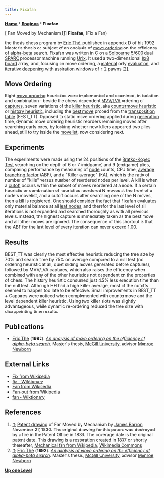 ```yaml
---
title: Fixafan
---
```

**[Home](Home "Home") * [Engines](Engines "Engines") * Fixafan**

\[ Fan Moved by Mechanism <a id="cite-note-1" href="#cite-ref-1">[1]</a>
**Fixafan**, (Fix a Fan)

the thesis chess program by [Eric Thé](Eric_Th%C3%A9 "Eric Thé"), published in appendix D of his 1992 Master's thesis as subject of an analysis of [move ordering](Move_Ordering "Move Ordering") on the efficiency of [alpha-beta](Alpha-Beta "Alpha-Beta") search. Fixafan was written in [C](C "C") on a [Solbourne 5/600](https://en.wikipedia.org/wiki/Solbourne_Computer) dual [SPARC](SPARC "SPARC") processor machine running [Unix](Unix "Unix"). It used a two-dimensional [8x8 board](8x8_Board "8x8 Board") array, and, focusing on move ordering, a [material](Material "Material") only [evaluation](Evaluation "Evaluation"), and [iterative deepening](Iterative_Deepening "Iterative Deepening") with [aspiration windows](Aspiration_Windows "Aspiration Windows") of ± 2 pawns <a id="cite-note-2" href="#cite-ref-2">[2]</a>.

## Move Ordering

Eight [move ordering](Move_Ordering "Move Ordering") heuristics were implemented and examined, in isolation and combination - beside the chess dependent [MVV/LVA](MVV-LVA "MVV-LVA")  ordering of [captures](Captures "Captures"), seven variations of the [killer heuristic](Killer_Heuristic "Killer Heuristic"), aka [countermove heuristic](Countermove_Heuristic "Countermove Heuristic") or [history heuristic](History_Heuristic "History Heuristic"), including the [best move](Best_Move "Best Move") probed from the [transposition table](Transposition_Table "Transposition Table") (BEST_TT). Opposed to static move ordering applied during [generation](Move_Generation "Move Generation") time, dynamic move ordering heuristic reorders remaining moves after searching early ones, by looking whether new killers appeared two plies ahead, still to try inside the [movelist](Move_List "Move List"), now considering next.

## Experiments

The experiments were made using the 24 positions of the [Bratko-Kopec Test](Bratko-Kopec_Test "Bratko-Kopec Test") searching on the depth of 6 or 7 (midgame) and 9 (endgame) plies, comparing performance by measuring of [node](Node "Node") counts, CPU time, [average branching factor](Branching_Factor "Branching Factor") (ABF), and a "Killer average" (KA), which is the ratio of number of "kills" versus number of reordered nodes per level. A kill is when a [cutoff](Beta-Cutoff "Beta-Cutoff") occurs within the subset of moves reordered at a node. If a certain heuristic or combination of heuristics reordered N moves at the front of a node's movelist, and a cutoff occurs after searching one of the N moves, then a kill is registered. One should consider the fact that Fixafan evaluates only material balance at all [leaf nodes](Leaf_Node "Leaf Node"), and therefor the last level of all iterations is not expanded and searched thoroughly as with all previous levels. Instead, the highest capture is immediately taken as the best move and all other moves are ignored. The consequence of this shortcut is that the ABF for the last level of every iteration can never exceed 1.00.

## Results

BEST_TT was clearly the most effective heuristic reducing the tree size by 70% and search time by 75% on average compared to a null test (no ordering heuristic at all, quiet sliding moves generated before captures), followed by MVV/LVA captures, which also raises the efficiency when combined with any of the other heuristics not dependent on the properties of chess. The history heuristic consumed just 4.5% less execution time than the null test. Although HH had a high Killer average, most of the cutoffs seemed to happen too late to be effective. Small improvements in BEST_TT + Captures were noticed when complemented with countermove and the level dependent killer heuristic. Using two killer slots was slightly advantageous, while dynamic re-ordering reduced the tree size with disappointing time results.

## Publications

- [Eric Thé](Eric_Th%C3%A9 "Eric Thé") (**1992**). *[An analysis of move ordering on the efficiency of alpha-beta search](http://digitool.library.mcgill.ca/R/?func=dbin-jump-full&object_id=56753&local_base=GEN01-MCG02)*. Master's thesis, [McGill University](McGill_University "McGill University"), advisor [Monroe Newborn](Monroe_Newborn "Monroe Newborn")

## External Links

- [Fix from Wikipedia](https://en.wikipedia.org/wiki/Fix)
- [fix - Wiktionary](https://en.wiktionary.org/wiki/fix)
- [Fan from Wikipedia](https://en.wikipedia.org/wiki/Fan)
- [Fan-out from Wikipedia](https://en.wikipedia.org/wiki/Fan-out)
- [fan - Wiktionary](https://en.wiktionary.org/wiki/fan)

## References

1. <a id="cite-ref-1" href="#cite-note-1">↑</a> [Patent drawing](https://commons.wikimedia.org/wiki/File:Patent,_Mechanical_Fan,_1830.png) of Fan Moved by Mechanism by [James Barron](http://ead.lib.virginia.edu/vivaxtf/view?docId=wm/viw00021.xml), November 27, 1830. The original drawing for this patent was destroyed by a fire in the Patent Office in 1836. The coverage date is the original patent date. This drawing is a restoration created in 1837 or shortly thereafter, [Mechanical fan from Wikipedia](https://en.wikipedia.org/wiki/Mechanical_fan), [Wikimedia Commons](https://en.wikipedia.org/wiki/Wikimedia_Commons)
1. <a id="cite-ref-2" href="#cite-note-2">↑</a> [Eric Thé](Eric_Th%C3%A9 "Eric Thé") (**1992**). *[An analysis of move ordering on the efficiency of alpha-beta search](http://digitool.library.mcgill.ca/R/?func=dbin-jump-full&object_id=56753&local_base=GEN01-MCG02)*. Master's thesis, [McGill University](McGill_University "McGill University"), advisor [Monroe Newborn](Monroe_Newborn "Monroe Newborn")

**[Up one Level](Engines "Engines")**

